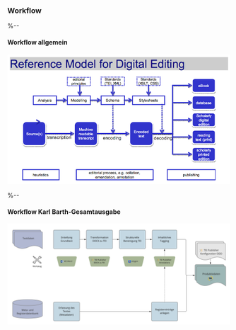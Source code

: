 ### Workflow

%--
#### Workflow allgemein
![images/prozessmodell_digitale_edition.png](images/prozessmodell_digitale_edition.png)

%--
#### Workflow Karl Barth-Gesamtausgabe 

![images/kb-Workflow_Datenfluss_1.jpg](images/kb-Workflow_Datenfluss_1.jpg)
